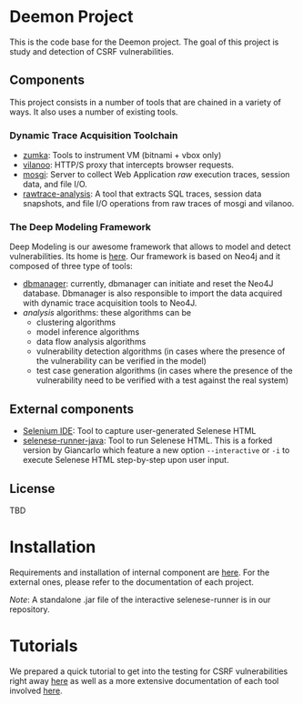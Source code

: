 # Deemon Project

This is the code base for the Deemon project. The goal of this project is study and detection of CSRF vulnerabilities.

## Components

This project consists in a number of tools that are chained in a variety of ways. It also uses a number of existing tools.

### Dynamic Trace Acquisition Toolchain

 * [zumka](zumka/README.md): Tools to instrument VM (bitnami + vbox only)
 * [vilanoo](vilanoo/src/README.md): HTTP/S proxy that intercepts browser requests.
 * [mosgi](mosgi/README.md): Server to collect Web Application *raw* execution traces, session data, and file I/O.
 * [rawtrace-analysis](rawtrace-analysis/README.md): A tool that extracts SQL traces, session data snapshots, and file I/O operations from raw traces of mosgi and vilanoo.


### The Deep Modeling Framework

Deep Modeling is our awesome framework that allows to model and detect vulnerabilities. Its home is [here](deep-modeling/README.md). Our framework is based on Neo4j and it composed of three type of tools:

 * [dbmanager](deep-modeling/README.md): currently, dbmanager can initiate and reset the Neo4J database. Dbmanager is also responsible to import the data acquired with dynamic trace acquisition tools to Neo4J.
 * *analysis* algorithms: these algorithms can be
   * clustering algorithms
   * model inference algorithms
   * data flow analysis algorithms
   * vulnerability detection algorithms (in cases where the presence of the vulnerability can be verified in the model)
   * test case generation algorithms (in cases where the presence of the vulnerability need to be verified with a test against the real system)


## External components
 
 * [Selenium IDE](http://www.seleniumhq.org/download/): Tool to capture 
 user-generated Selenese HTML
 * [selenese-runner-java](https://github.com/tgianko/selenese-runner-java/tree/newfeat/interactive): 
 Tool to run Selenese HTML. This is a forked version by Giancarlo which feature
 a new option `--interactive` or `-i` to execute Selenese HTML step-by-step
 upon user input.


## License
  TBD

# Installation

Requirements and installation of internal component are [here](./docs/INSTALL.md).
For the external ones, please refer to the documentation of each project.

*Note*: A standalone .jar file of the interactive selenese-runner is in our 
repository.

# Tutorials

We prepared a quick tutorial to get into the testing for CSRF vulnerabilities right away 
[here](./docs/RUN_TEST.md) as well as a more extensive documentation of each tool involved
[here](./docs/TOOLCHAIN_ELEMENTS.md).

